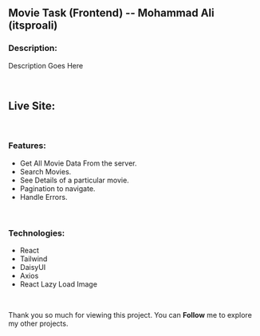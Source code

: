 ## Movie Task (Frontend) -- Mohammad Ali (itsproali)

### **Description:**

Description Goes Here

<br>

## Live Site: []()

<br>

### **Features:**
- Get All Movie Data From the server.
- Search Movies.
- See Details of a particular movie.
- Pagination to navigate.
- Handle Errors.

<br>

### **Technologies:**
- React
- Tailwind
- DaisyUI
- Axios
- React Lazy Load Image

<br>

Thank you so much for viewing this project. You can **Follow** me to explore my other projects.

